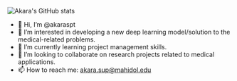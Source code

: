 ![Akara's GitHub stats](https://github-readme-stats.vercel.app/api?username=akaraspt&show_icons=true&bg_color=00000000)

- 👋 Hi, I’m @akaraspt
- 👀 I’m interested in developing a new deep learning model/solution to the medical-related problems.
- 🌱 I’m currently learning project management skills.
- 💞️ I’m looking to collaborate on research projects related to medical applications.
- 📫 How to reach me: akara.sup@mahidol.edu

<!---
akaraspt/akaraspt is a ✨ special ✨ repository because its `README.md` (this file) appears on your GitHub profile.
You can click the Preview link to take a look at your changes.
--->

